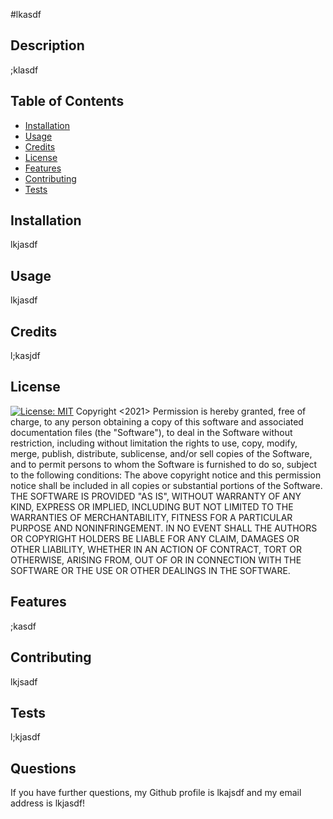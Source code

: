 
#lkasdf

## Description
;klasdf

## Table of Contents
- [Installation](#installation)
- [Usage](#usage)
- [Credits](#credits)
- [License](#license)
- [Features](#features)
- [Contributing](#contributing)
- [Tests](#tests)

## Installation
lkjasdf

## Usage
lkjasdf

## Credits
l;kasjdf

## License
[![License: MIT](https://img.shields.io/badge/License-MIT-yellow.svg)](https://opensource.org/licenses/MIT)
    Copyright <2021>
Permission is hereby granted, free of charge, to any person obtaining a copy of this software and associated documentation files (the "Software"), to deal in the Software without restriction, including without limitation the rights to use, copy, modify, merge, publish, distribute, sublicense, and/or sell copies of the Software, and to permit persons to whom the Software is furnished to do so, subject to the following conditions:
The above copyright notice and this permission notice shall be included in all copies or substantial portions of the Software.
THE SOFTWARE IS PROVIDED "AS IS", WITHOUT WARRANTY OF ANY KIND, EXPRESS OR IMPLIED, INCLUDING BUT NOT LIMITED TO THE WARRANTIES OF MERCHANTABILITY, FITNESS FOR A PARTICULAR PURPOSE AND NONINFRINGEMENT. IN NO EVENT SHALL THE AUTHORS OR COPYRIGHT HOLDERS BE LIABLE FOR ANY CLAIM, DAMAGES OR OTHER LIABILITY, WHETHER IN AN ACTION OF CONTRACT, TORT OR OTHERWISE, ARISING FROM, OUT OF OR IN CONNECTION WITH THE SOFTWARE OR THE USE OR OTHER DEALINGS IN THE SOFTWARE.

## Features
;kasdf

## Contributing
lkjsadf

## Tests
l;kjasdf

## Questions
If you have further questions, my Github profile is lkajsdf and my email address is lkjasdf!

